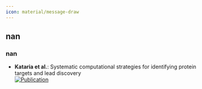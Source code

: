 ```yaml
---
icon: material/message-draw
---
```



## **nan**
### **nan**
- **Kataria et al.**: Systematic computational strategies for identifying protein targets and lead discovery  
	[![Publication](https://img.shields.io/badge/Publication-Citations:0-blue?style=for-the-badge&logo=bookstack)](https://doi.org/10.1039/D4MD00223G)  
